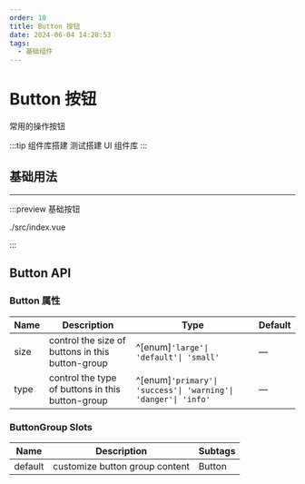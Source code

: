 ```yaml
---
order: 10
title: Button 按钮
date: 2024-06-04 14:28:53
tags: 
  - 基础组件
---
```


# Button 按钮

常用的操作按钮

:::tip 组件库搭建
测试搭建 UI 组件库
:::

## 基础用法

<preview path="./src/index.vue" title="基础用法" description="按钮的描述信息" />

<hr/>

:::preview 基础按钮

./src/index.vue

:::

## Button API

### Button 属性

| Name | Description                                      | Type                                                           | Default |
| ---- | ------------------------------------------------ | -------------------------------------------------------------- | ------- |
| size | control the size of buttons in this button-group | ^[enum]`'large'\| 'default'\| 'small'`                         | —       |
| type | control the type of buttons in this button-group | ^[enum]`'primary'\| 'success'\| 'warning'\| 'danger'\| 'info'` | —       |

### ButtonGroup Slots

| Name    | Description                    | Subtags |
| ------- | ------------------------------ | ------- |
| default | customize button group content | Button  |
